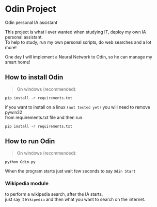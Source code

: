 # Odin Project
Odin personal IA assistant

This project is what I ever wanted when studying IT, deploy my own IA personal assistant.\
To help to study, run my own personal scripts, do web searches and a lot more!

One day I will implement a Neural Network to Odin, so he can manage my smart home!

## How to install Odin


> On windows (recommended):
```
pip install -r requirements.txt
```

if you want to install on a linux `(not tested yet)` you will need to remove pywin32 \
from requirements.txt file and then run 

```
pip install -r requirements.txt
```

## How to run Odin


> On windows (recommended):
```
python Odin.py
```

When the program starts just wait few seconds to say `Odin Start`

### Wikipedia module

to perform a wikipedia search, after the IA starts, \
just say it `Wikipedia` and then what you want to search on the internet.

